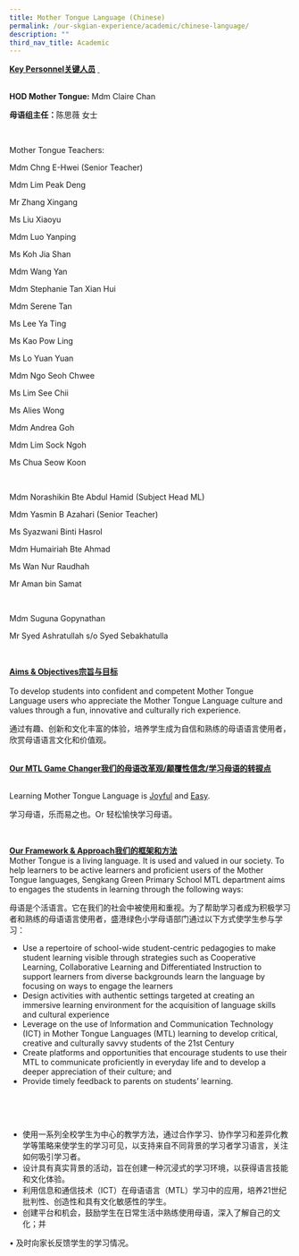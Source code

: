 ```yaml
---
title: Mother Tongue Language (Chinese)
permalink: /our-skgian-experience/academic/chinese-language/
description: ""
third_nav_title: Academic
---
```

<p><strong><u>Key Personnel</u></strong><strong><u>关</u></strong><strong><u>键人员</u></strong> <strong><u>&nbsp;</u></strong><strong><u><br><br></u></strong></p>
<p><strong>HOD Mother Tongue:</strong>&nbsp;Mdm Claire Chan&nbsp;</p>
<p><strong>母</strong><strong>语组主任：</strong>陈思薇 女士</p>
<p>&nbsp;</p>
<p>Mother Tongue Teachers:</p>
<p>Mdm Chng E-Hwei (Senior Teacher)</p>
<p>Mdm Lim Peak Deng</p>
<p>Mr Zhang Xingang</p>
<p>Ms Liu Xiaoyu</p>
<p>Mdm Luo Yanping</p>
<p>Ms Koh Jia Shan</p>
<p>Mdm Wang Yan</p>
<p>Mdm Stephanie Tan Xian Hui</p>
<p>Mdm Serene Tan</p>
<p>Ms Lee Ya Ting</p>
<p>Ms Kao Pow Ling</p>
<p>Ms Lo Yuan Yuan</p>
<p>Mdm Ngo Seoh Chwee</p>
<p>Ms Lim See Chii</p>
<p>Ms Alies Wong&nbsp;</p>
<p>Mdm Andrea Goh</p>
<p>Mdm Lim Sock Ngoh</p>
<p>Ms Chua Seow Koon</p>
<p>&nbsp;</p>
<p>Mdm Norashikin Bte Abdul Hamid (Subject Head ML)</p>
<p>Mdm Yasmin B Azahari (Senior Teacher)</p>
<p>Ms Syazwani Binti Hasrol</p>
<p>Mdm Humairiah Bte Ahmad</p>
<p>Ms Wan Nur Raudhah</p>
<p>Mr Aman bin Samat</p>
<p>&nbsp;</p>
<p>Mdm Suguna Gopynathan</p>
<p>Mr Syed Ashratullah s/o Syed Sebakhatulla</p>
<p>&nbsp;</p>
<p><strong><u>Aims &amp; Objectives</u></strong><strong><u>宗旨与目</u></strong><strong><u>标</u></strong><br><br>To develop students into confident and competent Mother Tongue Language users who appreciate the Mother Tongue Language culture and values through a fun, innovative and culturally rich experience.</p>
<p>通过有趣、创新和文化丰富的体验，培养学生成为自信和熟练的母语语言使用者，欣赏母语语言文化和价值观。</p>
<p><br><strong><u>Our MTL Game Changer</u></strong><strong><u>我</u></strong><strong><u>们的母语改革观</u></strong><strong><u>/颠覆性信念</u></strong><strong><u>/学习母语的转捩点</u></strong></p>
<p><strong><u><br></u></strong>Learning Mother Tongue Language is <u>Joyful</u> and <u>Easy</u>.</p>
<p>学习母语，乐而易之也。Or 轻松愉快学习母语。</p>
<p>&nbsp;</p>
<p><strong><u>Our Framework &amp; Approach</u></strong><strong><u>我</u></strong><strong><u>们的框架和方法</u></strong><strong><u><br></u></strong>Mother Tongue is a living language. It is used and valued in our society. To help learners to be active learners and proficient users of the Mother Tongue languages, Sengkang Green Primary School MTL department aims to engages the students in learning through the following ways:</p>
<p>母语是个活语言。它在我们的社会中被使用和重视。为了帮助学习者成为积极学习者和熟练的母语语言使用者，盛港绿色小学母语部门通过以下方式使学生参与学习：</p>
<ul>
<li>Use a repertoire of school-wide student-centric pedagogies to make student learning visible through strategies such as Cooperative Learning, Collaborative Learning and Differentiated Instruction to support learners from diverse backgrounds learn the language by focusing on ways to engage the learners</li>
<li>Design activities with authentic settings targeted at creating an immersive learning environment for the acquisition of language skills and cultural experience</li>
<li>Leverage on the use of Information and Communication Technology (ICT) in Mother Tongue Languages (MTL) learning to develop critical, creative and culturally savvy students of the 21st Century</li>
<li>Create platforms and opportunities that encourage students to use their MTL to communicate proficiently in everyday life and to develop a deeper appreciation of their culture; and</li>
<li>Provide timely feedback to parents on students’ learning.</li>
</ul>
<p>&nbsp;</p>
<p>&nbsp;</p>
<ul>
<li>使用一系列全校学生为中心的教学方法，通过合作学习、协作学习和差异化教学等策略来使学生的学习可见，以支持来自不同背景的学习者学习语言，关注如何吸引学习者。</li>
<li>设计具有真实背景的活动，旨在创建一种沉浸式的学习环境，以获得语言技能和文化体验。</li>
<li>利用信息和通信技术（ICT）在母语语言（MTL）学习中的应用，培养21世纪批判性、创造性和具有文化敏感性的学生。</li>
<li>创建平台和机会，鼓励学生在日常生活中熟练使用母语，深入了解自己的文化；并</li>
</ul>
<p>• 及时向家长反馈学生的学习情况。</p>